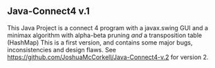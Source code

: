 ## Java-Connect4 v.1
This Java Project is a connect 4 program with a javax.swing GUI and a minimax algorithm with alpha-beta pruning *and* a transposition table (HashMap)
This is a first version, and contains some major bugs, inconsistencies and design flaws. See https://github.com/JoshuaMcCorkell/Java-Connect4-v.2 for version 2.
